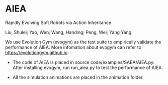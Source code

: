 # AIEA

Rapidly Evolving Soft Robots via Action Inheritance

Liu, Shulei; Yao, Wen; Wang, Handing; Peng, Wei; Yang Yang

We use Evolution Gym (evogym) as the test suite to empirically validate the performance of AIEA. More infomation about evogym can refer to https://evolutiongym.github.io.

- The code of AIEA is placed in source code/examples/SAEA/AIEA.py. After installing evogym, run run_aiea.py to test the performance of AIEA.

- All the simulation animations are placed in the animation folder.
